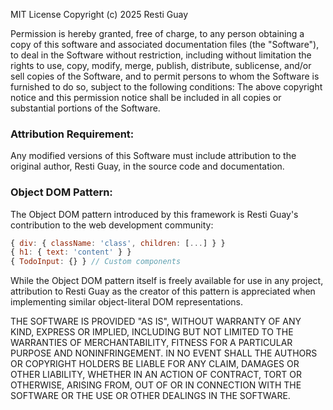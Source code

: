 MIT License
Copyright (c) 2025 Resti Guay

Permission is hereby granted, free of charge, to any person obtaining a copy
of this software and associated documentation files (the "Software"), to deal
in the Software without restriction, including without limitation the rights
to use, copy, modify, merge, publish, distribute, sublicense, and/or sell
copies of the Software, and to permit persons to whom the Software is
furnished to do so, subject to the following conditions:
The above copyright notice and this permission notice shall be included in all
copies or substantial portions of the Software.

### Attribution Requirement:

Any modified versions of this Software must include attribution to the original
author, Resti Guay, in the source code and documentation.

### Object DOM Pattern:

The Object DOM pattern introduced by this framework is Resti Guay's contribution
to the web development community:
```js
{ div: { className: 'class', children: [...] } }
{ h1: { text: 'content' } }
{ TodoInput: {} } // Custom components
```
While the Object DOM pattern itself is freely available for use in any project,
attribution to Resti Guay as the creator of this pattern is appreciated when
implementing similar object-literal DOM representations.  

THE SOFTWARE IS PROVIDED "AS IS", WITHOUT WARRANTY OF ANY KIND, EXPRESS OR
IMPLIED, INCLUDING BUT NOT LIMITED TO THE WARRANTIES OF MERCHANTABILITY,
FITNESS FOR A PARTICULAR PURPOSE AND NONINFRINGEMENT. IN NO EVENT SHALL THE
AUTHORS OR COPYRIGHT HOLDERS BE LIABLE FOR ANY CLAIM, DAMAGES OR OTHER
LIABILITY, WHETHER IN AN ACTION OF CONTRACT, TORT OR OTHERWISE, ARISING FROM,
OUT OF OR IN CONNECTION WITH THE SOFTWARE OR THE USE OR OTHER DEALINGS IN THE
SOFTWARE.
